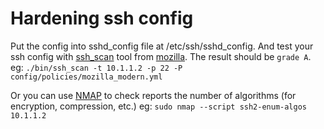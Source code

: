 # Hardening ssh config

Put the config into sshd_config file at /etc/ssh/sshd_config. And test your ssh config with [ssh_scan](https://github.com/mozilla/ssh_scan) tool from [mozilla](https://github.com/mozilla). The result should be `grade A`.
eg: `./bin/ssh_scan -t 10.1.1.2 -p 22 -P config/policies/mozilla_modern.yml`

Or you can use [NMAP](https://nmap.org) to check reports the number of algorithms (for encryption, compression, etc.)
eg: `sudo nmap --script ssh2-enum-algos 10.1.1.2`
